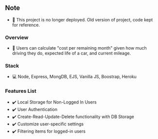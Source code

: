 ## Note

- :blue_car: This project is no longer deployed. Old version of project, code kept for reference.

### Overview

- :blue_car: Users can calculate "cost per remaining month" given how much driving they do, expected life of a car, and current mileage.

### Stack

- :computer: Node, Express, MongDB, EJS, Vanilla JS, Boostrap, Heroku

### Features List

- :heavy_check_mark: Local Storage for Non-Logged In Users
- :heavy_check_mark: User Authentication
- :heavy_check_mark: Create-Read-Update-Delete functionality with DB Storage
- :heavy_check_mark: Customize user-specific settings
- :heavy_check_mark: Filtering items for logged-in users
